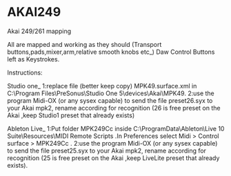# AKAI249
Akai  249/261 mapping

All are mapped and working as they should (Transport buttons,pads,mixer,arm,relative smooth knobs etc_)
Daw Control Buttons left as Keystrokes. 


Instructions:

Studio one_
1:replace file (better keep copy)  MPK49.surface.xml  in C:\Program Files\PreSonus\Studio One 5\devices\Akai\MPK49.
2:use the program Midi-OX (or any sysex capable) to send the file preset26.syx to your Akai mpk2,
rename according for recognition (26 is free preset on the Akai ,keep Studio1 preset that already exists)


Ableton Live_
1:Put folder MPK249Cc inside C:\ProgramData\Ableton\Live 10 Suite\Resources\MIDI Remote Scripts .In Preferences select 
Midi > Control surface > MPK249Cc .
2:use the program Midi-OX (or any sysex capable) to send the file preset25.syx to your Akai mpk2,
rename according for recognition (25 is free preset on the Akai ,keep LiveLite preset that already exists).
